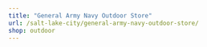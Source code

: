 ```yaml
---
title: "General Army Navy Outdoor Store"
url: /salt-lake-city/general-army-navy-outdoor-store/
shop: outdoor
---
```

